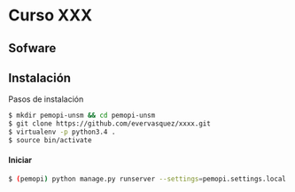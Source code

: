 # Curso XXX

## Sofware


## Instalación

Pasos de instalación

```sh
$ mkdir pemopi-unsm && cd pemopi-unsm
$ git clone https://github.com/evervasquez/xxxx.git
$ virtualenv -p python3.4 .
$ source bin/activate
```

#### Iniciar
```sh
$ (pemopi) python manage.py runserver --settings=pemopi.settings.local
```
